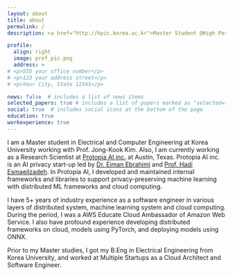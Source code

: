 ```yaml
---
layout: about
title: about
permalink: /
description: <a href="http://hpic.korea.ac.kr">Master Student @High Performance and Intelligence Computing Lab, Korea University</a>. <br/> <a href="http://protopia.ai">Research Engineer @Protopia AI inc. Austin, Texas</a>

profile:
  align: right
  image: prof_pic.png
  address: >
# <p>555 your office number</p>
# <p>123 your address street</p>
# <p>Your City, State 12345</p>

news: false  # includes a list of news items
selected_papers: true # includes a list of papers marked as "selected={true}"
social: true  # includes social icons at the bottom of the page
education: true
workexperience: true
---
```


I am a Master student in Electrical and Computer Engineering at Korea University working with Prof. Jong-Kook Kim. Also, I am currently working as a Research Scientist at [Protopia AI inc.](https://protopia.ai/) at Austin, Texas. Protopia AI inc. is an AI privacy start-up led by [Dr. Eiman Ebrahimi](http://eimanebrahimi.com/) and [Prof. Hadi Esmaeilzadeh](https://cseweb.ucsd.edu/~hadi/). In Protopia AI, I developed and maintained internal frameworks and libraries to support privacy-preserving machine learning with distributed ML frameworks and cloud computing.

I have 5+ years of industry experience as a software engineer in various layers of distributed system, machine learning system and cloud computing. During the period, I was a AWS Educate Cloud Ambassador of Amazon Web Service. I also have profound experience developing distributed frameworks on cloud, models using PyTorch, and deploying models using ONNX.

Prior to my Master studies, I got my B.Eng in Electrical Engineering from Korea University, and worked at Multiple Startups as a Cloud Architect and Software Engineer.
